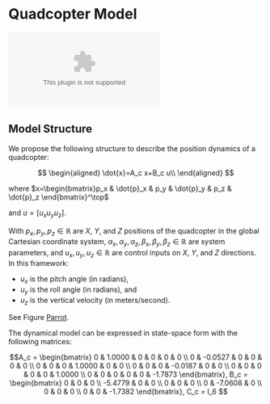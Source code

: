 # Quadcopter Model

![Parrot Drone](Drone%20(1).eps)

## Model Structure

We propose the following structure to describe the position dynamics of a quadcopter:

$$
\begin{aligned}
\dot{x}=A_c x+B_c u\\
\end{aligned}
$$

where $x=\begin{bmatrix}p_x & \dot{p}_x & p_y & \dot{p}_y & p_z & \dot{p}_z \end{bmatrix}^\top$

and $u=[u_x 
        u_y
        u_z]$. 

With $p_x,p_y,p_z \in \mathbb{R}$ are $X$, $Y$, and $Z$ positions of the quadcopter in the global Cartesian coordinate system, $\alpha_x, \alpha_y, \alpha_z, \beta_x, \beta_y, \beta_z \in \mathbb{R}$ are system parameters, and $u_x, u_y, u_z \in \mathbb{R}$ are control inputs on $X$, $Y$, and $Z$ directions. In this framework:
- $u_x$ is the pitch angle (in radians),
- $u_y$ is the roll angle (in radians), and
- $u_z$ is the vertical velocity (in meters/second).

See Figure [Parrot](#parrot).


The dynamical model can be expressed in state-space form with the following matrices:

```math
A_c = 
\begin{bmatrix}
0 & 1.0000 & 0 & 0 & 0 & 0 \\
0 & -0.0527 & 0 & 0 & 0 & 0 \\
0 & 0 & 0 & 1.0000 & 0 & 0 \\
0 & 0 & 0 & -0.0187 & 0 & 0 \\
0 & 0 & 0 & 0 & 0 & 1.0000 \\
0 & 0 & 0 & 0 & 0 & -1.7873
\end{bmatrix},
B_c =
\begin{bmatrix}
0 & 0 & 0 \\
-5.4779 & 0 & 0 \\
0 & 0 & 0 \\
0 & -7.0608 & 0 \\
0 & 0 & 0 \\
0 & 0 & -1.7382
\end{bmatrix}, C_c = I_6

